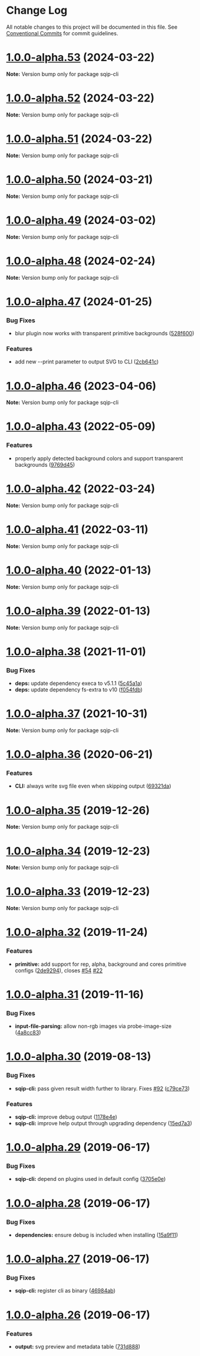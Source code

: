 # Change Log

All notable changes to this project will be documented in this file.
See [Conventional Commits](https://conventionalcommits.org) for commit guidelines.

# [1.0.0-alpha.53](https://github.com/axe312ger/sqip/compare/sqip-cli@1.0.0-alpha.52...sqip-cli@1.0.0-alpha.53) (2024-03-22)

**Note:** Version bump only for package sqip-cli





# [1.0.0-alpha.52](https://github.com/axe312ger/sqip/compare/sqip-cli@1.0.0-alpha.51...sqip-cli@1.0.0-alpha.52) (2024-03-22)

**Note:** Version bump only for package sqip-cli





# [1.0.0-alpha.51](https://github.com/axe312ger/sqip/compare/sqip-cli@1.0.0-alpha.50...sqip-cli@1.0.0-alpha.51) (2024-03-22)

**Note:** Version bump only for package sqip-cli





# [1.0.0-alpha.50](https://github.com/axe312ger/sqip/compare/sqip-cli@1.0.0-alpha.49...sqip-cli@1.0.0-alpha.50) (2024-03-21)

**Note:** Version bump only for package sqip-cli





# [1.0.0-alpha.49](https://github.com/axe312ger/sqip/compare/sqip-cli@1.0.0-alpha.48...sqip-cli@1.0.0-alpha.49) (2024-03-02)

**Note:** Version bump only for package sqip-cli





# [1.0.0-alpha.48](https://github.com/axe312ger/sqip/compare/sqip-cli@1.0.0-alpha.47...sqip-cli@1.0.0-alpha.48) (2024-02-24)

**Note:** Version bump only for package sqip-cli





# [1.0.0-alpha.47](https://github.com/axe312ger/sqip/compare/sqip-cli@1.0.0-alpha.46...sqip-cli@1.0.0-alpha.47) (2024-01-25)


### Bug Fixes

* blur plugin now works with transparent primitive backgrounds ([528f600](https://github.com/axe312ger/sqip/commit/528f600b777c38662e369978d514f4304cc3d7ca))


### Features

* add new --print parameter to output SVG to CLI ([2cb641c](https://github.com/axe312ger/sqip/commit/2cb641c44f1339e5233cf70ed3aac59d9b2129f8))





# [1.0.0-alpha.46](https://github.com/axe312ger/sqip/compare/sqip-cli@1.0.0-alpha.45...sqip-cli@1.0.0-alpha.46) (2023-04-06)

**Note:** Version bump only for package sqip-cli





# [1.0.0-alpha.43](https://github.com/axe312ger/sqip/compare/sqip-cli@1.0.0-alpha.42...sqip-cli@1.0.0-alpha.43) (2022-05-09)


### Features

* properly apply detected background colors and support transparent backgrounds ([9769d45](https://github.com/axe312ger/sqip/commit/9769d4597fdfca877d1caef1c3f2cd68347fd223))





# [1.0.0-alpha.42](https://github.com/axe312ger/sqip/compare/sqip-cli@1.0.0-alpha.41...sqip-cli@1.0.0-alpha.42) (2022-03-24)

**Note:** Version bump only for package sqip-cli





# [1.0.0-alpha.41](https://github.com/axe312ger/sqip/compare/sqip-cli@1.0.0-alpha.40...sqip-cli@1.0.0-alpha.41) (2022-03-11)

**Note:** Version bump only for package sqip-cli





# [1.0.0-alpha.40](https://github.com/axe312ger/sqip/compare/sqip-cli@1.0.0-alpha.39...sqip-cli@1.0.0-alpha.40) (2022-01-13)

**Note:** Version bump only for package sqip-cli





# [1.0.0-alpha.39](https://github.com/axe312ger/sqip/compare/sqip-cli@1.0.0-alpha.38...sqip-cli@1.0.0-alpha.39) (2022-01-13)

**Note:** Version bump only for package sqip-cli





# [1.0.0-alpha.38](https://github.com/axe312ger/sqip/compare/sqip-cli@1.0.0-alpha.37...sqip-cli@1.0.0-alpha.38) (2021-11-01)


### Bug Fixes

* **deps:** update dependency execa to v5.1.1 ([5c45a1a](https://github.com/axe312ger/sqip/commit/5c45a1aee249f758b037d6a7959dd20617eea94c))
* **deps:** update dependency fs-extra to v10 ([f054fdb](https://github.com/axe312ger/sqip/commit/f054fdb81ff06d6bdb9d05b9c31c5be4c8d049d9))





# [1.0.0-alpha.37](https://github.com/axe312ger/sqip/compare/sqip-cli@1.0.0-alpha.36...sqip-cli@1.0.0-alpha.37) (2021-10-31)

**Note:** Version bump only for package sqip-cli





# [1.0.0-alpha.36](https://github.com/axe312ger/sqip/compare/sqip-cli@1.0.0-alpha.35...sqip-cli@1.0.0-alpha.36) (2020-06-21)


### Features

* **CLI:** always write svg file even when skipping output ([69321da](https://github.com/axe312ger/sqip/commit/69321da69d135079e85ffb158fc09e0d02f45564))





# [1.0.0-alpha.35](https://github.com/axe312ger/sqip/compare/sqip-cli@1.0.0-alpha.34...sqip-cli@1.0.0-alpha.35) (2019-12-26)

**Note:** Version bump only for package sqip-cli





# [1.0.0-alpha.34](https://github.com/axe312ger/sqip/compare/sqip-cli@1.0.0-alpha.33...sqip-cli@1.0.0-alpha.34) (2019-12-23)

**Note:** Version bump only for package sqip-cli





# [1.0.0-alpha.33](https://github.com/axe312ger/sqip/compare/sqip-cli@1.0.0-alpha.32...sqip-cli@1.0.0-alpha.33) (2019-12-23)

**Note:** Version bump only for package sqip-cli





# [1.0.0-alpha.32](https://github.com/axe312ger/sqip/compare/sqip-cli@1.0.0-alpha.31...sqip-cli@1.0.0-alpha.32) (2019-11-24)


### Features

* **primitive:** add support for rep, alpha, background and cores primitive configs ([2de9294](https://github.com/axe312ger/sqip/commit/2de92941ee660127cc2a32cc5cd9e2c1f6cd3eca)), closes [#54](https://github.com/axe312ger/sqip/issues/54) [#22](https://github.com/axe312ger/sqip/issues/22)





# [1.0.0-alpha.31](https://github.com/axe312ger/sqip/compare/sqip-cli@1.0.0-alpha.30...sqip-cli@1.0.0-alpha.31) (2019-11-16)


### Bug Fixes

* **input-file-parsing:** allow non-rgb images via probe-image-size ([4a8cc83](https://github.com/axe312ger/sqip/commit/4a8cc83c405c893f69bf151d237fb3dfd60d18ca))





# [1.0.0-alpha.30](https://github.com/axe312ger/sqip/compare/sqip-cli@1.0.0-alpha.29...sqip-cli@1.0.0-alpha.30) (2019-08-13)


### Bug Fixes

* **sqip-cli:** pass given result width further to library. Fixes [#92](https://github.com/axe312ger/sqip/issues/92) ([c79ce73](https://github.com/axe312ger/sqip/commit/c79ce73))


### Features

* **sqip-cli:** improve debug output ([1178e4e](https://github.com/axe312ger/sqip/commit/1178e4e))
* **sqip-cli:** improve help output through upgrading dependency ([15ed7a3](https://github.com/axe312ger/sqip/commit/15ed7a3))





# [1.0.0-alpha.29](https://github.com/axe312ger/sqip/compare/sqip-cli@1.0.0-alpha.28...sqip-cli@1.0.0-alpha.29) (2019-06-17)


### Bug Fixes

* **sqip-cli:** depend on plugins used in default config ([3705e0e](https://github.com/axe312ger/sqip/commit/3705e0e))





# [1.0.0-alpha.28](https://github.com/axe312ger/sqip/compare/sqip-cli@1.0.0-alpha.27...sqip-cli@1.0.0-alpha.28) (2019-06-17)


### Bug Fixes

* **dependencies:** ensure debug is included when installing ([15a9f11](https://github.com/axe312ger/sqip/commit/15a9f11))





# [1.0.0-alpha.27](https://github.com/axe312ger/sqip/compare/sqip-cli@1.0.0-alpha.26...sqip-cli@1.0.0-alpha.27) (2019-06-17)


### Bug Fixes

* **sqip-cli:** register cli as binary ([46984ab](https://github.com/axe312ger/sqip/commit/46984ab))





# [1.0.0-alpha.26](https://github.com/axe312ger/sqip/compare/sqip-cli@1.0.0-alpha.25...sqip-cli@1.0.0-alpha.26) (2019-06-17)


### Features

* **output:** svg preview and metadata table ([731d888](https://github.com/axe312ger/sqip/commit/731d888))

